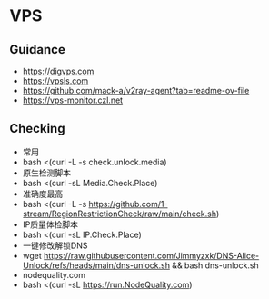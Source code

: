 # VPS

## Guidance 

* https://digvps.com
* https://vpsls.com
* https://github.com/mack-a/v2ray-agent?tab=readme-ov-file
* https://vps-monitor.czl.net
  
## Checking
* 常用
* bash <(curl -L -s check.unlock.media)
* 原生检测脚本
* bash <(curl -sL Media.Check.Place)
* 准确度最高
* bash <(curl -L -s https://github.com/1-stream/RegionRestrictionCheck/raw/main/check.sh)
* IP质量体检脚本
* bash <(curl -sL IP.Check.Place)
* 一键修改解锁DNS
* wget https://raw.githubusercontent.com/Jimmyzxk/DNS-Alice-Unlock/refs/heads/main/dns-unlock.sh && bash dns-unlock.sh
* nodequality.com 
* bash <(curl -sL https://run.NodeQuality.com)

